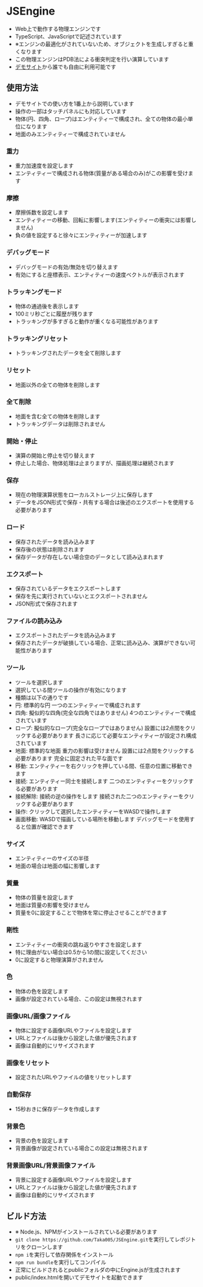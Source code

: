 # JSEngine
- Web上で動作する物理エンジンです
- TypeScript、JavaScriptで記述されています
- ※エンジンの最適化がされていないため、オブジェクトを生成しすぎると重くなります
- この物理エンジンはPDB法による衝突判定を行い演算しています
- [デモサイト](https://taka005.github.io/JSEngine/)から誰でも自由に利用可能です
## 使用方法
- デモサイトでの使い方を1番上から説明しています
- 操作の一部はタッチパネルにも対応しています
- 物体(円、四角、ロープ)はエンティティーで構成され、全ての物体の最小単位になります
- 地面のみエンティティーで構成されていません
### 重力
- 重力加速度を設定します
- エンティティーで構成される物体(質量がある場合のみ)がこの影響を受けます
### 摩擦
- 摩擦係数を設定します
- エンティティーの移動、回転に影響します(エンティティーの衝突には影響しません)
- 負の値を設定すると徐々にエンティティーが加速します
### デバッグモード
- デバッグモードの有効/無効を切り替えます
- 有効にすると座標表示、エンティティーの速度ベクトルが表示されます
### トラッキングモード
- 物体の通過後を表示します
- 100ミリ秒ごとに履歴が残ります
- トラッキングが多すぎると動作が重くなる可能性があります
### トラッキングリセット
- トラッキングされたデータを全て削除します
### リセット
- 地面以外の全ての物体を削除します
### 全て削除
- 地面を含む全ての物体を削除します
- トラッキングデータは削除されません
### 開始・停止
- 演算の開始と停止を切り替えます
- 停止した場合、物体処理は止まりますが、描画処理は継続されます
### 保存
- 現在の物理演算状態をローカルストレージ上に保存します
- データをJSON形式で保存・共有する場合は後述のエクスポートを使用する必要があります
### ロード
- 保存されたデータを読み込みます
- 保存後の状態は削除されます
- 保存データが存在しない場合空のデータとして読み込まれます
### エクスポート
- 保存されているデータをエクスポートします
- 保存を先に実行されていないとエクスポートされません
- JSON形式で保存されます
### ファイルの読み込み
- エクスポートされたデータを読み込みます
- 保存されたデータが破損している場合、正常に読み込み、演算ができない可能性があります
### ツール
- ツールを選択します
- 選択している間ツールの操作が有効になります
- 種類は以下の通りです
- 円: 標準的な円 一つのエンティティーで構成されます
- 四角: 擬似的な四角(完全な四角ではありません) 4つのエンティティーで構成されています
- ロープ: 擬似的なロープ(完全なロープではありません) 設置には2点間をクリックする必要があります 長さに応じて必要なエンティティーが設定され構成されています
- 地面: 標準的な地面 重力の影響は受けません 設置には2点間をクリックする必要があります 完全に固定された平な面です
- 移動: エンティティーを右クリックを押している間、任意の位置に移動できます
- 接続: エンティティー同士を接続します 二つのエンティティーをクリックする必要があります
- 接続解除: 接続の逆の操作をします 接続された二つのエンティティーをクリックする必要があります
- 操作: クリックして選択したエンティティーをWASDで操作します
- 画面移動: WASDで描画している場所を移動します デバッグモードを使用すると位置が確認できます
### サイズ
- エンティティーのサイズの半径
- 地面の場合は地面の幅に影響します
### 質量
- 物体の質量を設定します
- 地面は質量の影響を受けません
- 質量を0に設定することで物体を常に停止させることができます
### 剛性
- エンティティーの衝突の跳ね返りやすさを設定します
- 特に理由がない場合は0.5から1の間に設定してください
- 0に設定すると物理演算がされません
### 色
- 物体の色を設定します
- 画像が設定されている場合、この設定は無視されます
### 画像URL/画像ファイル
- 物体に設定する画像URLやファイルを設定します
- URLとファイルは後から設定した値が優先されます
- 画像は自動的にリサイズされます
### 画像をリセット
- 設定されたURLやファイルの値をリセットします
### 自動保存
- 15秒おきに保存データを作成します
### 背景色
- 背景の色を設定します
- 背景画像が設定されている場合この設定は無視されます
### 背景画像URL/背景画像ファイル
- 背景に設定する画像URLやファイルを設定します
- URLとファイルは後から設定した値が優先されます
- 画像は自動的にリサイズされます
## ビルド方法
- ※ Node.js、NPMがインストールされている必要があります
- `git clone https://github.com/Taka005/JSEngine.git`を実行してレポジトリをクローンします
- `npm i`を実行して依存関係をインストール
- `npm run bundle`を実行してコンパイル
- 正常にビルドされるとpublicフォルダの中にEngine.jsが生成されます
- public/index.htmlを開いてデモサイトを起動できます